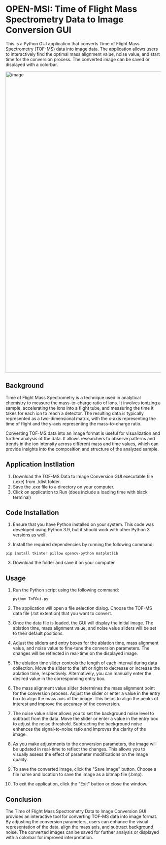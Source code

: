# OPEN-MSI: Time of Flight Mass Spectrometry Data to Image Conversion GUI
This is a Python GUI application that converts Time of Flight Mass Spectrometry (TOF-MS) data into image data. The application allows users to interactively find the optimal mass alignment value, noise value, and start time for the conversion process. The converted image can be saved or displayed with a colorbar.

<img width="979" alt="image" src="https://github.com/VarunSendilraj/MassSpecProj/assets/57602146/4caffe80-6d67-4137-87ab-9ef1affc2a3e">

## Background
Time of Flight Mass Spectrometry is a technique used in analytical chemistry to measure the mass-to-charge ratio of ions. It involves ionizing a sample, accelerating the ions into a flight tube, and measuring the time it takes for each ion to reach a detector. The resulting data is typically represented as a two-dimensional matrix, with the x-axis representing the time of flight and the y-axis representing the mass-to-charge ratio.

Converting TOF-MS data into an image format is useful for visualization and further analysis of the data. It allows researchers to observe patterns and trends in the ion intensity across different mass and time values, which can provide insights into the composition and structure of the analyzed sample.

## Application Instllation
1. Download the TOF-MS Data to Image Conversion GUI executable file (.exe) from ./dist folder.
2. Save the .exe file to a directory on your computer.
3. Click on application to Run (does include a loading time with black terminal)

## Code Installation
1. Ensure that you have Python installed on your system. This code was developed using Python 3.9, but it should work with other Python 3 versions as well.

2. Install the required dependencies by running the following command:


```
pip install tkinter pillow opencv-python matplotlib
```

3. Download the folder and save it on your computer

## Usage
1. Run the Python script using the following command:

    ```python ToFGui.py```

2. The application will open a file selection dialog. Choose the TOF-MS data file (.txt extention) that you want to convert.

3. Once the data file is loaded, the GUI will display the initial image. The ablation time, mass alignment value, and noise value sliders will be set to their default positions.

4. Adjust the sliders and entry boxes for the ablation time, mass alignment value, and noise value to fine-tune the conversion parameters. The changes will be reflected in real-time on the displayed image.

5. The ablation time slider controls the length of each interval during data collection. Move the slider to the left or right to decrease or increase the ablation time, respectively. Alternatively, you can manually enter the desired value in the corresponding entry box.

6. The mass alignment value slider determines the mass alignment point for the conversion process. Adjust the slider or enter a value in the entry box to align the mass axis of the image. This helps to align the peaks of interest and improve the accuracy of the conversion.

7. The noise value slider allows you to set the background noise level to subtract from the data. Move the slider or enter a value in the entry box to adjust the noise threshold. Subtracting the background noise enhances the signal-to-noise ratio and improves the clarity of the image.

8. As you make adjustments to the conversion parameters, the image will be updated in real-time to reflect the changes. This allows you to visually assess the effect of parameter modifications on the image quality.

9. To save the converted image, click the "Save Image" button. Choose a file name and location to save the image as a bitmap file (.bmp).

10. To exit the application, click the "Exit" button or close the window.


## Conclusion
The Time of Flight Mass Spectrometry Data to Image Conversion GUI provides an interactive tool for converting TOF-MS data into image format. By adjusting the conversion parameters, users can enhance the visual representation of the data, align the mass axis, and subtract background noise. The converted images can be saved for further analysis or displayed with a colorbar for improved interpretation.
